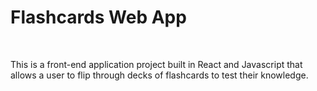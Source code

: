 <h1>Flashcards Web App</h1>
<br>
<p>This is a front-end application project built in React and Javascript that allows a user to flip through decks of flashcards to test their knowledge.</p>
